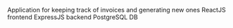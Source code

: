 Application for keeping track of invoices and generating new ones 
ReactJS frontend
ExpressJS backend
PostgreSQL DB
